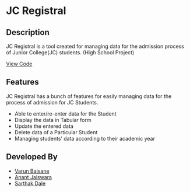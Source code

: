 # JC Registral

## Description

JC Registral is a tool created for managing data for the admission process of Junior College(JC) students. (High School Project)

 [View Code](https://github.com/varunbaisane/jc-registral/blob/main/index.py)

## Features

JC Registral has a bunch of features for easily managing data for the process of admission for JC Students.
- Able to enter/re-enter data for the Student
- Display the data in Tabular form
- Update the entered data
- Delete data of a Particular Student
- Managing students’ data according to their academic year

## Developed By

- [Varun Baisane](https://github.com/varunbaisane)
- [Anant Jaiswara]()
- [Sarthak Dale]()
